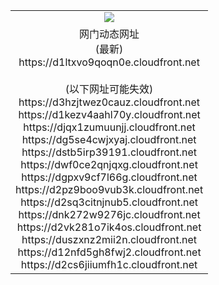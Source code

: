 ﻿<table>
  <tr></tr>
  <tr><td colspan=2 align=center><img src="https://d1ltxvo9qoqn0e.cloudfront.net/Up/oGate.jpg" /></td></tr>
  <tr><td colspan=2 align=center>网门动态网址<br/>(最新)
<br>https://d1ltxvo9qoqn0e.cloudfront.net
<br/><br/>(以下网址可能失效)
<br>https://d3hzjtwez0cauz.cloudfront.net
<br>https://d1kezv4aahl70y.cloudfront.net
<br>https://djqx1zumuunjj.cloudfront.net
<br>https://dg5se4cwjxyaj.cloudfront.net
<br>https://dstb5irp39191.cloudfront.net
<br>https://dwf0ce2qnjqxg.cloudfront.net
<br>https://dgpxv9cf7l66g.cloudfront.net
<br>https://d2pz9boo9vub3k.cloudfront.net
<br>https://d2sq3citnjnub5.cloudfront.net
<br>https://dnk272w9276jc.cloudfront.net
<br>https://d2vk281o7ik4os.cloudfront.net
<br>https://duszxnz2mii2n.cloudfront.net
<br>https://d12nfd5gh8fwj2.cloudfront.net
<br>https://d2cs6jiiumfh1c.cloudfront.net
    </td>
  </tr>
</table>
